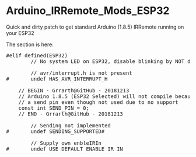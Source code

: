 # Arduino_IRRemote_Mods_ESP32
Quick and dirty patch to get standard Arduino (1.8.5) IRRemote running on your ESP32

The section is here:

<pre>#elif defined(ESP32)
        // No system LED on ESP32, disable blinking by NOT defining BLINKLED

        // avr/interrupt.h is not present
#       undef HAS_AVR_INTERRUPT_H

	// BEGIN - Grrarth@GitHub - 20181213
	// Arduino 1.8.5 (ESP32 Selected) will not compile because it needs 
	// a send pin even though not used due to no support
	const int SEND_PIN = 0;
	// END - Grrarth@GitHub - 20181213

        // Sending not implemented
#       undef SENDING_SUPPORTED#

        // Supply own enbleIRIn
#       undef USE_DEFAULT_ENABLE_IR_IN
</pre>
